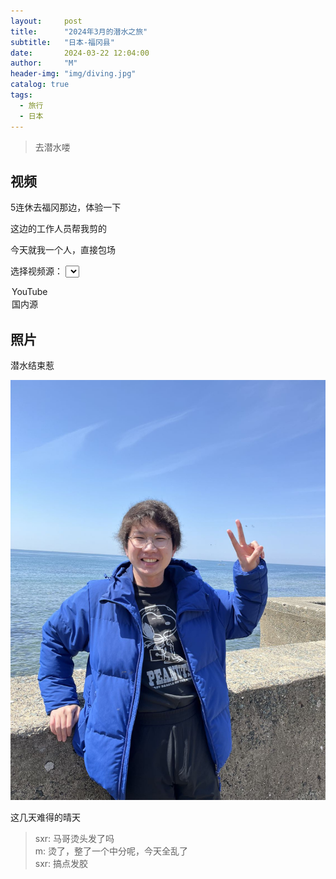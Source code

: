 ```yaml
---
layout:     post
title:      "2024年3月的潜水之旅"
subtitle:   "日本-福冈县"
date:       2024-03-22 12:04:00
author:     "M"
header-img: "img/diving.jpg"
catalog: true
tags:
  - 旅行
  - 日本
---
```



> 去潜水喽

## 视频
5连休去福冈那边，体验一下  

这边的工作人员帮我剪的  

今天就我一个人，直接包场  


<!-- 选择视频源 -->
<label for="video-source-1">选择视频源：</label>
<select id="video-source-1" onchange="changeVideoSource_1('video-container-1')">
  <option value="youtube">YouTube</option>
  <option value="bilibili">国内源</option>
</select>

<!-- 显示视频 -->
<div id="video-container-1"></div>

<script>
function changeVideoSource_1() {
  var videoSource = document.getElementById("video-source-1").value;
  var videoContainer = document.getElementById("video-container-1");

  // 清空视频容器
  videoContainer.innerHTML = "";

  if (videoSource === "youtube") {
    // 添加YouTube视频
    videoContainer.innerHTML = '<iframe width="560" height="315" src="https://www.youtube.com/embed/Qm76lU65ITs?si=L2Bmnbq0L9aRM_a-" title="YouTube video player" frameborder="0" allow="accelerometer; autoplay; clipboard-write; encrypted-media; gyroscope; picture-in-picture; web-share" referrerpolicy="strict-origin-when-cross-origin" allowfullscreen></iframe>';
  } else if (videoSource === "bilibili") {
    // 添加Bilibili视频
    videoContainer.innerHTML = '<iframe width="560" height="315" src="http://47.93.29.116/videos/test.mp4" scrolling="no" border="0" frameborder="no" framespacing="0" allowfullscreen="true"></iframe>';
  }
}

// 默认显示YouTube视频
changeVideoSource_1();
</script>

## 照片
潜水结束惹

![潜水](/img/after_diving.png)

这几天难得的晴天

> sxr: 马哥烫头发了吗  
> m: 烫了，整了一个中分呢，今天全乱了  
> sxr: 搞点发胶